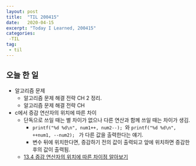 ```yaml
---
layout: post
title:  "TIL 200415"
date:   2020-04-15
excerpt: "Today I Learned, 200415"
categories: 
 -TIL
tag:
 - til
---
```

## 오늘 한 일

* 알고리즘 문제
    * 알고리즘 문제 해결 전략 CH 2 정리.
    * 알고리즘 문제 해결 전략 CH
* c에서 증감 연산자의 위치에 따른 차이
    * 단독으로 쓰일 때는 별 차이가 없으나 다른 연산과 함께 쓰일 때는 차이가 생김.
        * `printf("%d %d\n", num1++, num2--); `와 `printf("%d %d\n", ++num1, --num2); ` 가 다른 값을 출력한다는 얘기.
        * 변수 뒤에 위치한다면, 증감하기 전의 값이 출력되고 앞에 위치하면 증감한 후의 값이 출력됨.
    * [13.4 증감 연산자의 위치에 따른 차이점 알아보기](https://dojang.io/mod/page/view.php?id=96)
